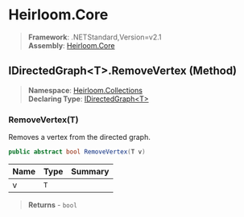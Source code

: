 # Heirloom.Core

> **Framework**: .NETStandard,Version=v2.1  
> **Assembly**: [Heirloom.Core][0]

## IDirectedGraph\<T>.RemoveVertex (Method)

> **Namespace**: [Heirloom.Collections][0]  
> **Declaring Type**: [IDirectedGraph\<T>][1]

### RemoveVertex(T)

Removes a vertex from the directed graph.

```cs
public abstract bool RemoveVertex(T v)
```

| Name | Type | Summary |
|------|------|---------|
| v    | `T`  |         |

> **Returns** - `bool`

[0]: ../../../Heirloom.Core.md
[1]: ../IDirectedGraph[T].md
